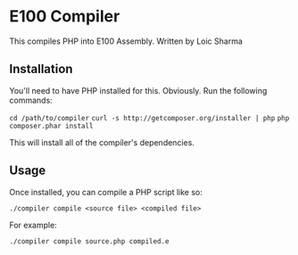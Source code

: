 # E100 Compiler

This compiles PHP into E100 Assembly. Written by Loic Sharma

## Installation

You'll need to have PHP installed for this. Obviously. Run the following commands:

`cd /path/to/compiler`
`curl -s http://getcomposer.org/installer | php`
`php composer.phar install`

This will install all of the compiler's dependencies.

## Usage

Once installed, you can compile a PHP script like so:

`./compiler compile <source file> <compiled file>`

For example:

`./compiler compile source.php compiled.e`
